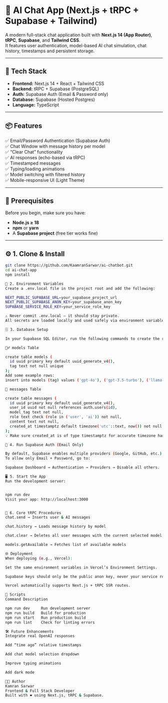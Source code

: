 # 💬 AI Chat App (Next.js + tRPC + Supabase + Tailwind)

A modern full-stack chat application built with **Next.js 14 (App Router)**, **tRPC**, **Supabase**, and **Tailwind CSS**.  
It features user authentication, model-based AI chat simulation, chat history, timestamps and persistent storage.

---

## 🚀 Tech Stack

- **Frontend:** Next.js 14 + React + Tailwind CSS  
- **Backend:** tRPC + Supabase (PostgreSQL)  
- **Auth:** Supabase Auth (Email & Password only)  
- **Database:** Supabase (Hosted Postgres)  
- **Language:** TypeScript  

---

## 📦 Features

✅ Email/Password Authentication (Supabase Auth)  
✅ Chat Window with message history per model  
✅ “Clear Chat” functionality  
✅ AI responses (echo-based via tRPC)  
✅ Timestamped messages  
✅ Typing/loading animations  
✅ Model switching with filtered history  
✅ Mobile-responsive UI (Light Theme)

---

## 🧰 Prerequisites

Before you begin, make sure you have:

- **Node.js ≥ 18**
- **npm** or **yarn**
- A **Supabase project** (free tier works fine)

---

## ⚙️ 1. Clone & Install

```bash
git clone https://github.com/KaamranSarwar/ai-chatbot.git
cd ai-chat-app
npm install

🔑 2. Environment Variables
Create a .env.local file in the project root and add the following:

NEXT_PUBLIC_SUPABASE_URL=your_supabase_project_url
NEXT_PUBLIC_SUPABASE_ANON_KEY=your_supabase_anon_key
SUPABASE_SERVICE_ROLE_KEY=your_service_role_key 

⚠️ Never commit .env.local — it should stay private.
All secrets are loaded locally and used safely via environment variables.

🗄️ 3. Database Setup

In your Supabase SQL Editor, run the following commands to create the required tables:

🧍‍♂️ models Table

create table models (
  id uuid primary key default uuid_generate_v4(),
  tag text not null unique
);
Add some example rows:
insert into models (tag) values ('gpt-4o'), ('gpt-3.5-turbo'), ('llama-3');

💬 messages Table

create table messages (
  id uuid primary key default uuid_generate_v4(),
  user_id uuid not null references auth.users(id),
  model_tag text not null,
  role text check (role in ('user', 'ai')) not null,
  content text not null,
  created_at timestamptz default timezone('utc'::text, now()) not null
);
💡 Make sure created_at is of type timestamptz for accurate timezone handling.

🧩 4. Run Supabase Auth (Email Only)

By default, Supabase enables multiple providers (Google, GitHub, etc.).
To allow only Email + Password, go to:

Supabase Dashboard → Authentication → Providers → Disable all others.

🖥️ 5. Start the App
Run the development server:


npm run dev
Visit your app: http://localhost:3000


🧠 6. Core tRPC Procedures
chat.send → Inserts user & AI messages

chat.history → Loads message history by model

chat.clear → Deletes all user messages with the current selected model.

models.getAvailable → Fetches list of available models

🌐 Deployment
When deploying (e.g., Vercel):

Set the same environment variables in Vercel’s Environment Settings.

Supabase keys should only be the public anon key, never your service role key.

Vercel automatically supports Next.js + tRPC SSR routes.

🧹 Scripts
Command	Description

npm run dev	    Run development server
npm run build	Build for production
npm run start	Run production build
npm run lint	Check for linting errors

🛠️ Future Enhancements
Integrate real OpenAI responses

Add “time ago” relative timestamps

Add chat model selection dropdown

Improve typing animations

Add dark mode

👨‍💻 Author
Kamran Sarwar
Frontend & Full Stack Developer
Built with ❤️ using Next.js, tRPC & Supabase.
